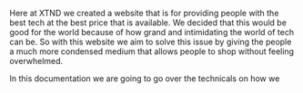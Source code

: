Here at XTND we created a website that is for providing people with the best tech at the best price that is available. We decided that this would be good for the world because of how grand and intimidating the world of tech can be. So with this website we aim to solve this issue by giving the people a much more condensed medium that allows people to shop without feeling overwhelmed.  

In this documentation we are going to go over the technicals on how we 
